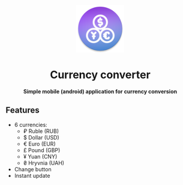 <p align="center">
    <a href="https://raw.githubusercontent.com/exsandebest/currency-converter-app/master/app/src/main/res/mipmap-xxhdpi/ic_launcher.png">
        <img src="https://raw.githubusercontent.com/exsandebest/currency-converter-app/master/app/src/main/res/mipmap-xxhdpi/ic_launcher.png" height=128 width=128/>
    </a>
</p>
<h1 align="center">Currency converter</h1>
<p align="center"><b>Simple mobile (android) application for currency conversion</b></p>

## Features
* 6 currencies:
    + ₽ Ruble (RUB)
    + $ Dollar (USD)
    + € Euro (EUR)
    + £ Pound (GBP)
    + ¥ Yuan (CNY)
    + ₴ Hryvnia (UAH)
* Change button
* Instant update
